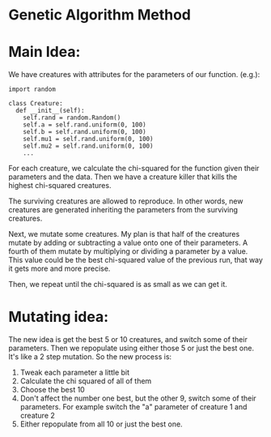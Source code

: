 # Genetic Algorithm Method

# Main Idea:

We have creatures with attributes for the parameters of our function. (e.g.):
```
import random

class Creature:
  def __init__(self):
    self.rand = random.Random()
    self.a = self.rand.uniform(0, 100)
    self.b = self.rand.uniform(0, 100)
    self.mu1 = self.rand.uniform(0, 100)
    self.mu2 = self.rand.uniform(0, 100)
    ...

```

For each creature, we calculate the chi-squared for the function given their parameters and the data. Then we have a creature killer that kills the highest chi-squared creatures.

The surviving creatures are allowed to reproduce. In other words, new creatures are generated inheriting the parameters from the surviving creatures. 

Next, we mutate some creatures. My plan is that half of the creatures mutate by adding or subtracting a value onto one of their parameters. A fourth of them mutate by multiplying or dividing a parameter by a value. This value could be the best chi-squared value of the previous run, that way it gets more and more precise. 

Then, we repeat until the chi-squared is as small as we can get it. 

# Mutating idea:

The new idea is get the best 5 or 10 creatures, and switch some of their parameters. Then we repopulate using either those 5 or just the best one. It's like a 2 step mutation. So the new process is:

1. Tweak each parameter a little bit
2. Calculate the chi squared of all of them
3. Choose the best 10
4. Don't affect the number one best, but the other 9, switch some of their parameters. For example switch the "a" parameter of creature 1 and creature 2
5. Either repopulate from all 10 or just the best one.